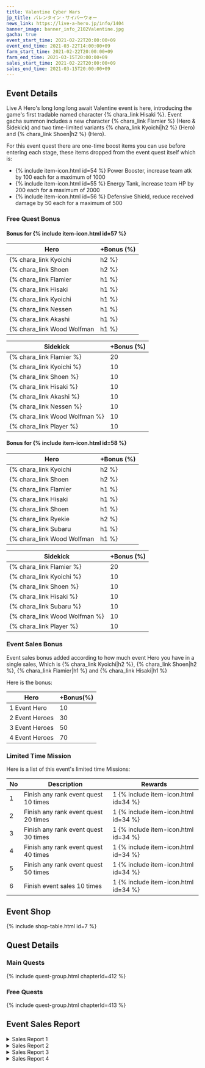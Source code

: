 ```yaml
---
title: Valentine Cyber Wars
jp_title: バレンタイン・サイバーウォー
news_link: https://live-a-hero.jp/info/1404
banner_image: banner_info_2102Valentine.jpg
gacha: true
event_start_time: 2021-02-22T20:00:00+09
event_end_time: 2021-03-22T14:00:00+09
farm_start_time: 2021-02-22T20:00:00+09
farm_end_time: 2021-03-15T20:00:00+09
sales_start_time: 2021-02-22T20:00:00+09
sales_end_time: 2021-03-15T20:00:00+09
---
```


## Event Details

Live A Hero's long long long await Valentine event is here, introducing the game's first tradable named character {% chara_link Hisaki %}. Event gacha summon includes a new character {% chara_link Flamier %} (Hero & Sidekick) and two time-limited variants {% chara_link Kyoichi|h2 %} (Hero) and {% chara_link Shoen|h2 %} (Hero).

For this event quest there are one-time boost items you can use before entering each stage, these items dropped from the event quest itself which is:
- {% include item-icon.html id=54 %} Power Booster, increase team atk by 100 each for a maximum of 1000
- {% include item-icon.html id=55 %} Energy Tank, increase team HP by 200 each for a maximum of 2000
- {% include item-icon.html id=56 %} Defensive Shield, reduce received damage by 50 each for a maximum of 500

### Free Quest Bonus

#### Bonus for {% include item-icon.html id=57 %} 

| Hero | +Bonus (%)|
|------------|--------------|
| {% chara_link Kyoichi|h2 %} | 40 |
| {% chara_link Shoen|h2 %}  | 30 |
| {% chara_link Flamier|h1 %}  | 30 |
| {% chara_link Hisaki|h1 %} | 20 |
| {% chara_link Kyoichi|h1 %}  | 20 |
| {% chara_link Nessen|h1 %} | 20 | 
| {% chara_link Akashi|h1 %} | 10 | 
| {% chara_link Wood Wolfman|h1 %} | 10 | 

| Sidekick | +Bonus (%) |
|-------------|---------------|
| {% chara_link Flamier %} | 20 | 
| {% chara_link Kyoichi %}  | 10 | 
| {% chara_link Shoen %}  | 10 | 
| {% chara_link Hisaki %} | 10 | 
| {% chara_link Akashi %} | 10 | 
| {% chara_link Nessen %} | 10 | 
| {% chara_link Wood Wolfman %} | 10 | 
| {% chara_link Player %} | 10 | 

#### Bonus for {% include item-icon.html id=58 %} 

| Hero | +Bonus (%)|
|------------|--------------|
| {% chara_link Kyoichi|h2 %} | 40 |
| {% chara_link Shoen|h2 %}  | 30 |
| {% chara_link Flamier|h1 %}  | 30 |
| {% chara_link Hisaki|h1 %} | 20 |
| {% chara_link Shoen|h1 %}  | 20 |
| {% chara_link Ryekie|h2 %} | 20 | 
| {% chara_link Subaru|h1 %} | 10 | 
| {% chara_link Wood Wolfman|h1 %} | 10 | 

| Sidekick | +Bonus (%) |
|-------------|---------------|
| {% chara_link Flamier %} | 20 | 
| {% chara_link Kyoichi %}  | 10 | 
| {% chara_link Shoen %}  | 10 | 
| {% chara_link Hisaki %} | 10 | 
| {% chara_link Subaru %} | 10 | 
| {% chara_link Wood Wolfman %} | 10 | 
| {% chara_link Player %} | 10 | 

### Event Sales Bonus

Event sales bonus added according to how much event Hero you have in a single sales, Which is
{% chara_link Kyoichi|h2 %}, {% chara_link Shoen|h2 %}, {% chara_link Flamier|h1 %} and {% chara_link Hisaki|h1 %}  

Here is the bonus:

| Hero   | +Bonus(%) |
|--------|-----------|
| 1 Event Hero   |     10    |
| 2 Event Heroes |     30    |
| 3 Event Heroes |     50    |
| 4 Event Heroes |     70    |

### Limited Time Mission

Here is a list of this event's limited time Missions:

| No  | Description      | Rewards      |
|----|-----------------------------------------------------------|----------------|
| 1  | Finish any rank event quest 10 times | 1 {% include item-icon.html id=34 %}    |
| 2  | Finish any rank event quest 20 times | 1 {% include item-icon.html id=34 %}    |
| 3  | Finish any rank event quest 30 times | 1 {% include item-icon.html id=34 %}    |
| 4  | Finish any rank event quest 40 times | 1 {% include item-icon.html id=34 %}    |
| 5  | Finish any rank event quest 50 times | 1 {% include item-icon.html id=34 %}    |
| 6  | Finish event sales 10 times | 1 {% include item-icon.html id=34 %}    |


## Event Shop

{% include shop-table.html id=7 %}

## Quest Details

### Main Quests

{% include quest-group.html chapterId=412 %}

### Free Quests

{% include quest-group.html chapterId=413 %}

## Event Sales Report

<details><summary>Sales Report 1</summary>
<p> <code>character0</code> と <code>character1</code> の二人は、<br>とある製菓会社の新作チョコのPRの為、<br>ポスターの
撮影に臨んでいた。<br><br>カメラマンの指示でポーズを取る二人だが、<br>決め手となる写真が撮れずに<br>指示はどんどんとエスカレートしていく。<br><br>「相手の事を本当の恋人だと思って！」<br>「キスをするつもりで目を見つめて！」<br>「腕を絡めて！」「背中を抱いて！」……<br><br>顔を赤くしながらも何とか撮影を終え、<br>帰路についた <code>character0</code> と <code>character1</code> 。<br>しかし、役が抜けきらず、帰り道でも<br>少し照れ臭そうにしていたという。<br><br>追記：<br> <code>character0</code> と <code>character1</code> の渾身の一枚は、<br>地球圏のスーパーやコンビニ等で、<br>期間限定で掲載される予定です。<br>
</p>
</details>

<details><summary>Sales Report 2</summary>
<p>料理番組のゲストの仕事で呼ばれた<br> <code>character0</code> と <code>character1</code> 。<br><br>特別企画として <code>character0</code> と <code>character1</code> も<br>チョコを手作りすることに。<br><br>順調にチョコは出来上がったが、<br>最後に作ったチョコをゲスト同士で<br>食べさせ合う企画と知り、<br>急に顔を赤くする <code>character0</code> 。<br><br> <code>character1</code> は迷いなくチョコを手に取り<br> <code>character0</code> の口元へと差し出す。<br><br>カメラを気にしながらも<br> <code>character1</code> のチョコを頬張る <code>character0</code> 。<br><br>その映像が放送されるやいなや、<br>「あーん」してもらい満更でもない表情だと<br> <code>character0</code> がSNSで話題になったという…
</p>
</details>

<details><summary>Sales Report 3</summary>
<p>休憩時間に、 <code>character0</code> を呼び出した<br>少し緊張した様子の <code>character1</code> 。<br> <code>character1</code> の手には、ラッピングされた箱が。<br><br>それを手渡しているところに<br>偶然出くわした <code>character2</code>  は、<br> <code>character0</code> へ羨望の視線を向ける。<br><br>自分も欲しいと抗議する <code>character2</code> に<br>弱った <code>character0</code> と <code>character1</code> 。<br>そこに救世主の <code>character3</code> が現れた。<br><br> <code>character3</code> は日頃の礼だと言って<br>大量のチョコ菓子をテーブルへと並べていく。<br><br> <code>character2</code> はそれに目を輝かせて、<br> <code>character0</code> も胸を撫で下ろすのだった。<br><br> <code>character3</code> 追記：<br>事務所の休憩室にあるチョコは<br>ご自由に召し上がってください。<br>
</p>
</details>

<details><summary>Sales Report 4</summary>
<p> <code>character0</code> に手作りお菓子で<br>日頃の感謝を伝えようとサプライズを<br>計画した <code>character1</code>  と <code>character2</code> 。<br><br>仕事終わりに集まり、これまでに無い<br>近未来的で革新的なオリジナルお菓子を<br>作る と意気込む二人。<br><br>しかし、 <code>character1</code> はオーブンを爆発させ、<br> <code>character2</code> は砂糖と塩を入れ間違えて…<br>焦げているのに半生で青紫色の<br>未確認物体を生成してしまう。<br><br>困って <code>character3</code> に相談すると、<br> <code>character0</code> と一緒に駆け付けてくれた。<br><br> <code>character3</code> の助言と <code>character0</code> の協力で、<br>四人で美味しいケーキを焼くことに成功。<br><br>サプライズにはならなかったが、<br> <code>character0</code> には喜んでもらえたようだ。
</p>
</details>

